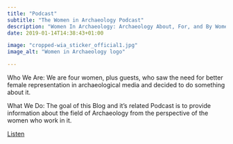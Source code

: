 ```yaml
---
title: "Podcast"
subtitle: "The Women in Archaeology Podcast"
description: "Women In Archaeology: Archaeology About, For, and By Women in the Field"
date: 2019-01-14T14:38:43+01:00

image: "cropped-wia_sticker_official1.jpg"
image_alt: "Women in Archaeology logo"

---
```


<p class="lead">Who We Are: We are four women, plus guests, who saw the need for better female representation in archaeological media and decided to do something about it.</p>
<p class="lead">What We Do: The goal of this Blog and it’s related Podcast is to provide information about the field of Archaeology from the perspective of the women who work in it.</p>
<a role="button" class="btn btn-info" href="https://womeninarchaeology.com/">Listen</a>
